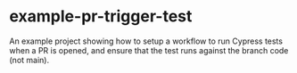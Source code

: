 # example-pr-trigger-test
An example project showing how to setup a workflow to run Cypress tests when a PR is opened, and ensure that the test runs against the branch code (not main).
